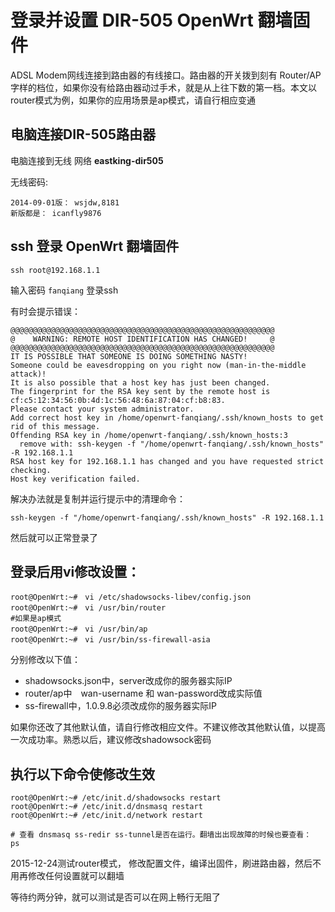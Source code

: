 登录并设置 DIR-505 OpenWrt 翻墙固件
===============================

ADSL Modem网线连接到路由器的有线接口。路由器的开关拨到刻有 Router/AP　字样的档位，如果你没有给路由器动过手术，就是从上往下数的第一档。本文以router模式为例，如果你的应用场景是ap模式，请自行相应变通

电脑连接DIR-505路由器
--------

电脑连接到无线 网络 **eastking-dir505**

无线密码:

    2014-09-01版： wsjdw,8181
    新版都是： icanfly9876

ssh 登录 OpenWrt 翻墙固件
--------

    ssh root@192.168.1.1

输入密码 `fanqiang` 登录ssh

有时会提示错误：

    @@@@@@@@@@@@@@@@@@@@@@@@@@@@@@@@@@@@@@@@@@@@@@@@@@@@@@@@@@@
    @    WARNING: REMOTE HOST IDENTIFICATION HAS CHANGED!     @
    @@@@@@@@@@@@@@@@@@@@@@@@@@@@@@@@@@@@@@@@@@@@@@@@@@@@@@@@@@@
    IT IS POSSIBLE THAT SOMEONE IS DOING SOMETHING NASTY!
    Someone could be eavesdropping on you right now (man-in-the-middle attack)!
    It is also possible that a host key has just been changed.
    The fingerprint for the RSA key sent by the remote host is
    cf:c5:12:34:56:0b:4d:1c:56:48:6a:87:04:cf:b8:83.
    Please contact your system administrator.
    Add correct host key in /home/openwrt-fanqiang/.ssh/known_hosts to get rid of this message.
    Offending RSA key in /home/openwrt-fanqiang/.ssh/known_hosts:3
      remove with: ssh-keygen -f "/home/openwrt-fanqiang/.ssh/known_hosts" -R 192.168.1.1
    RSA host key for 192.168.1.1 has changed and you have requested strict checking.
    Host key verification failed.

解决办法就是复制并运行提示中的清理命令：

    ssh-keygen -f "/home/openwrt-fanqiang/.ssh/known_hosts" -R 192.168.1.1

然后就可以正常登录了

登录后用vi修改设置：
--------

    root@OpenWrt:~#　vi /etc/shadowsocks-libev/config.json
    root@OpenWrt:~#　vi /usr/bin/router
    #如果是ap模式
    root@OpenWrt:~#　vi /usr/bin/ap
    root@OpenWrt:~#　vi /usr/bin/ss-firewall-asia

分别修改以下值：

- shadowsocks.json中，server改成你的服务器实际IP
- router/ap中　wan-username 和 wan-password改成实际值
- ss-firewall中，1.0.9.8必须改成你的服务器实际IP

如果你还改了其他默认值，请自行修改相应文件。不建议修改其他默认值，以提高一次成功率。熟悉以后，建议修改shadowsock密码

执行以下命令使修改生效
--------

    root@OpenWrt:~# /etc/init.d/shadowsocks restart
    root@OpenWrt:~# /etc/init.d/dnsmasq restart
    root@OpenWrt:~# /etc/init.d/network restart

    # 查看 dnsmasq ss-redir ss-tunnel是否在运行。翻墙出出现故障的时候也要查看：
    ps

2015-12-24测试router模式， 修改配置文件，编译出固件，刷进路由器，然后不用再修改任何设置就可以翻墙

等待约两分钟，就可以测试是否可以在网上畅行无阻了